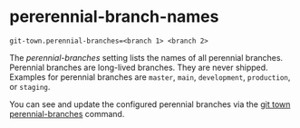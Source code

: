 # pererennial-branch-names

```
git-town.perennial-branches=<branch 1> <branch 2>
```

The _perennial-branches_ setting lists the names of all perennial branches.
Perennial branches are long-lived branches. They are never shipped. Examples for
perennial branches are `master`, `main`, `development`, `production`, or
`staging`.

You can see and update the configured perennial branches via the
[git town perennial-branches](../commands/config-perennial-branches.md) command.
